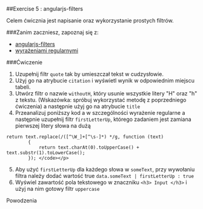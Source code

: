 ##Exercise 5 : angularjs-filters

Celem ćwicznia jest napisanie oraz wykorzystanie prostych filtrów. 

###Zanim zaczniesz, zapoznaj się z:
* [angularjs-filters](https://egghead.io/lessons/angularjs-filters)
* [wyrażeniami regularnymi](https://developer.mozilla.org/en-US/docs/Web/JavaScript/Guide/Regular_Expressions)

###Ćwiczenie

1.   Uzupełnij filtr ```quote``` tak by umieszczał tekst w cudzysłowie.
2.   Użyj go na atrybucie ```citation``` i wyświetl wynik w odpowiednim miejscu tabeli.
3.   Utwórz filtr o nazwie ```withoutH```, który usunie wszystkie litery "H" oraz "h" z tekstu. (Wskazówka: spróbuj wykorzystać metodę z poprzedniego ćwiczenia) a następnie użyj go na atrybucie ```title```
4.   Przeanalizuj poniższy kod a w szczególności wyrażenie regularne a następnie uzupełnij filtr ```firstLetterUp```, którego zadaniem jest zamiana pierwszej litery słowa na dużą
```
return text.replace(/([^\W_]+[^\s-]*) */g, function (text)
        {
            return text.charAt(0).toUpperCase() + text.substr(1).toLowerCase();
        }); </code></p>
```

5. Aby użyć ```firstLetterUp``` dla każdego słowa w ```someText```, przy wywołaniu filtra należy dodać wartość true ```data.someText | firstLetterUp : true``` 
6. Wyświel zawartość pola tekstowego w znaczniku ```<h3> Input </h3>``` i użyj na nim gotowy filtr ```uppercase```
 
Powodzenia